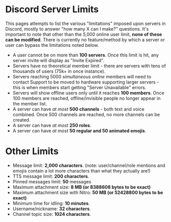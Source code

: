 <!-- TITLE: Server Limits -->
<!-- SUBTITLE: Various limitations of servers in Discord -->

# Discord Server Limits
This pages attempts to list the various "limitations" imposed upon servers in Discord, mostly to answer "how many X can I make?" questions. It's important to note that other than the 5,000 online user limit, **none of these can be modified**. There is currently no feature/method by which a server or user can bypass the limitations noted below.

- A user cannot be on more than **100 servers**. Once this limit is hit, any server invite will display as "Invite Expired".
- Servers have no theoretical member limit - there are servers with tens of thousands of users (75k+ in once instance). 
- Servers reaching 5000 *simultaneous online* members will need to contact Support to be moved to hardware supporting larger servers - this is when members start getting "Server Unavailable" errors.
- Servers will show offline users only until it reaches **100 members**. Once 100 members are reached, offline/invisible people no longer appear in the member list.
- A server can have *at most* **500 channels** - both text and voice combined. Once 500 channels are reached, no more channels can be created.
- A server can have *at most* **250 roles**. 
- A server can have *at most* **50 regular and 50 animated emojis**. 

# Other Limits
- Message limit: **2,000 characters**. (note: user/channel/role mentions and emojis contain a lot more characters than what they actually are!)
- TTS message limit: **200 characters**.
- Pinned messages limit: **50** messages
- Maximum attachment size: **8 MB (or 8388608 bytes to be exact)**
- Maximum attachment size with Nitro: **50 MB (or 52428800 bytes to be exact)**
- Minimum time for idling: **10 minutes**.
- Username/nickname: **32 characters**.
- Channel topic size: **1024 characters**.


